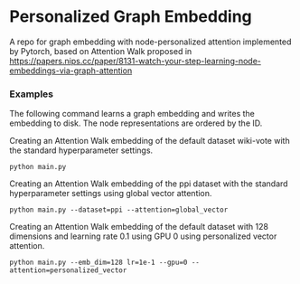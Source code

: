 # Personalized Graph Embedding
A repo for graph embedding with node-personalized attention implemented by Pytorch, based on Attention Walk proposed in https://papers.nips.cc/paper/8131-watch-your-step-learning-node-embeddings-via-graph-attention

### Examples
The following command learns a graph embedding and writes the embedding to disk. The node representations are ordered by the ID.

Creating an Attention Walk embedding of the default dataset wiki-vote with the standard hyperparameter settings.

```
python main.py
```

Creating an Attention Walk embedding of the ppi dataset with the standard hyperparameter settings using global vector attention.

```
python main.py --dataset=ppi --attention=global_vector
```


Creating an Attention Walk embedding of the default dataset with 128 dimensions and learning rate 0.1 using GPU 0 using personalized vector attention.


```
python main.py --emb_dim=128 lr=1e-1 --gpu=0 --attention=personalized_vector

```


